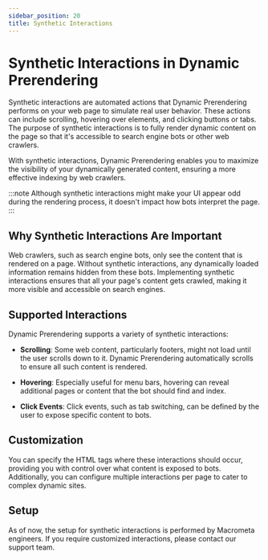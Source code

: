 ```yaml
---
sidebar_position: 20
title: Synthetic Interactions
---
```


# Synthetic Interactions in Dynamic Prerendering

Synthetic interactions are automated actions that Dynamic Prerendering performs on your web page to simulate real user behavior. These actions can include scrolling, hovering over elements, and clicking buttons or tabs. The purpose of synthetic interactions is to fully render dynamic content on the page so that it's accessible to search engine bots or other web crawlers.

With synthetic interactions, Dynamic Prerendering enables you to maximize the visibility of your dynamically generated content, ensuring a more effective indexing by web crawlers.

:::note
Although synthetic interactions might make your UI appear odd during the rendering process, it doesn't impact how bots interpret the page.
:::

## Why Synthetic Interactions Are Important

Web crawlers, such as search engine bots, only see the content that is rendered on a page. Without synthetic interactions, any dynamically loaded information remains hidden from these bots. Implementing synthetic interactions ensures that all your page's content gets crawled, making it more visible and accessible on search engines.

## Supported Interactions

Dynamic Prerendering supports a variety of synthetic interactions:

- **Scrolling**: Some web content, particularly footers, might not load until the user scrolls down to it. Dynamic Prerendering automatically scrolls to ensure all such content is rendered.
  
- **Hovering**: Especially useful for menu bars, hovering can reveal additional pages or content that the bot should find and index.
  
- **Click Events**: Click events, such as tab switching, can be defined by the user to expose specific content to bots.

## Customization

You can specify the HTML tags where these interactions should occur, providing you with control over what content is exposed to bots. Additionally, you can configure multiple interactions per page to cater to complex dynamic sites.

## Setup

As of now, the setup for synthetic interactions is performed by Macrometa engineers. If you require customized interactions, please contact our support team.
